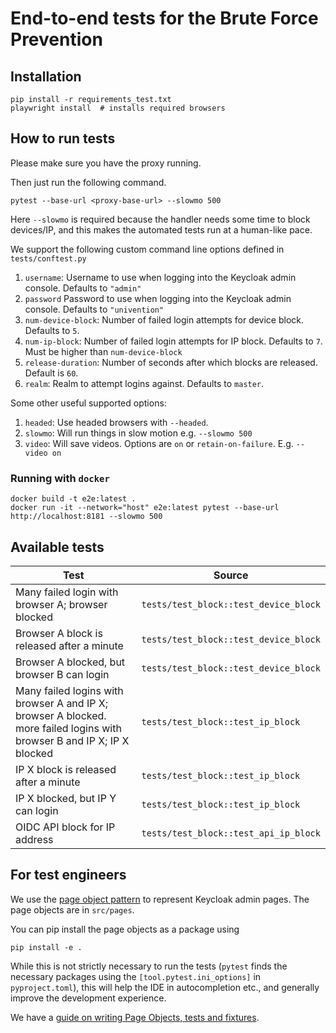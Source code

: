 # End-to-end tests for the Brute Force Prevention

## Installation

```
pip install -r requirements_test.txt
playwright install  # installs required browsers
```

## How to run tests

Please make sure you have the proxy running.

Then just run the following command. 

```
pytest --base-url <proxy-base-url> --slowmo 500
```

Here `--slowmo` is required because the handler needs some time to block devices/IP, and this 
makes the automated tests run at a human-like pace.

We support the following custom command line options defined in `tests/conftest.py`

1. `username`: Username to use when logging into the Keycloak admin console. Defaults to `"admin"`
2. `password` Password to use when logging into the Keycloak admin console. Defaults to `"univention"`
3. `num-device-block`: Number of failed login attempts for device block. Defaults to `5`.
4. `num-ip-block`: Number of failed login attempts for IP block. Defaults to `7`. 
Must be higher than `num-device-block`
5. `release-duration`: Number of seconds after which blocks are released. Default is `60`.
6. `realm`: Realm to attempt logins against. Defaults to `master`.

Some other useful supported options:

1. `headed`: Use headed browsers with `--headed`.
2. `slowmo`: Will run things in slow motion e.g. `--slowmo 500`
3. `video`: Will save videos. Options are `on` or `retain-on-failure`. E.g. `--video on`

### Running with `docker`

```
docker build -t e2e:latest .
docker run -it --network="host" e2e:latest pytest --base-url http://localhost:8181 --slowmo 500

```

## Available tests

| Test                                                                                                                    | Source                                |
|-------------------------------------------------------------------------------------------------------------------------|---------------------------------------|
| Many failed login with browser A; browser blocked                                                                       | `tests/test_block::test_device_block` |
| Browser A block is released after a minute                                                                              | `tests/test_block::test_device_block` |
| Browser A blocked, but browser B can login                                                                              | `tests/test_block::test_device_block` |
| Many failed logins with browser A and IP X; browser A blocked. more failed logins with browser B and IP X; IP X blocked | `tests/test_block::test_ip_block`     |
| IP X block is released after a minute                                                                                   | `tests/test_block::test_ip_block`     |
| IP X blocked, but IP Y can login                                                                                        | `tests/test_block::test_ip_block`     |
| OIDC API block for IP address                                                                                           | `tests/test_block::test_api_ip_block` |

## For test engineers

We use the [page object pattern](https://martinfowler.com/bliki/PageObject.html)
to represent Keycloak admin pages. The page objects are in `src/pages`.

You can pip install the page objects as a package using

```
pip install -e .
```

While this is not strictly necessary to run the tests (`pytest` finds the necessary
packages using the `[tool.pytest.ini_options]` in `pyproject.toml`), this will
help the IDE in autocompletion etc., and generally improve the development
experience.

We have a [guide on writing Page Objects, tests and fixtures](https://univention.gitpages.knut.univention.de/customers/dataport/team-souvap/testing/e2e-testing-guidelines.html).
